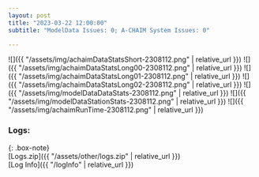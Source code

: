 ```yaml
---
layout: post
title: "2023-03-22 12:00:00"
subtitle: "ModelData Issues: 0; A-CHAIM System Issues: 0"

---
```


![]({{ "/assets/img/achaimDataStatsShort-2308112.png" | relative_url }})
![]({{ "/assets/img/achaimDataStatsLong00-2308112.png" | relative_url }})
![]({{ "/assets/img/achaimDataStatsLong01-2308112.png" | relative_url }})
![]({{ "/assets/img/achaimDataStatsLong02-2308112.png" | relative_url }})
![]({{ "/assets/img/modelDataDataStats-2308112.png" | relative_url }})
![]({{ "/assets/img/modelDataStationStats-2308112.png" | relative_url }})
![]({{ "/assets/img/achaimRunTime-2308112.png" | relative_url }})





### Logs:  
  
{: .box-note}  
[Logs.zip]({{ "/assets/other/logs.zip" | relative_url }})  
[Log Info]({{ "/logInfo" | relative_url }})  
